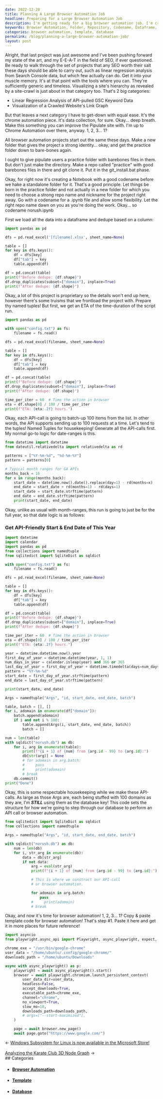 ```yaml
---
date: 2022-12-28
title: Planning A Large Browser Automation Job
headline: Preparing for a Large Browser Automation Job
description: I'm getting ready for a big browser automation job. I'm creating a new folder, making a repository, giving the project a codename, loading data into a dataframe, deduplicating it, calculating an estimated time of completion, and generating API-calls for the full year. Plus, I'm setting up a structure to step through a database and perform an API call or browser automation, creating a namedtuple with 100 domains, and using a template for browser automation.
keywords: Browser Automation, Folder, Repository, Codename, Dataframe, Deduplication, Estimated Time of Completion, API-Calls, Database, Namedtuple, Template, Headless Mode, Accepting Downloads, Slow Motion
categories: browser automation, template, database
permalink: /blog/planning-a-large-browser-automation-job/
layout: post
---
```



Alright, that last project was just awesome and I've been pushing forward my
state of the art, and my E-E-A-T in the field of SEO, if ever questioned. Be
ready to walk through the set of projects that any SEO worth their salt these
days should be able to carry out, such as linear regression analysis from
Search Console data, but which few actually can do. Get it into your muscle
memory. It's at that point with the tools where you can. They're sufficiently
generic and timeless. Visualizing a site's hierarchy as revealed by a
site-crawl is just about in that category too. That's 2 big categories:

- Linear Regression Analysis of API-pulled GSC Keyword Data
- Visualization of a Crawled Website's Link Graph

But that leaves a next category I have to get-down with equal ease. It's the
chrome automation piece. It's data collection, for sure. Okay... deep breath.
Make this something you can improve the Pipulate site with. I'm up to Chrome
Automation over there, anyway. 1, 2, 3... 1?

All browser automation projects start out the same these days. Make a new
folder that gives the project a strong identity... okay, and get the practice
folder down to bare-bones again.

I ought to give pipulate users a practice folder with barebones files in them.
But don't just make the directory. Make a repo called "practice" with good
barebones files in there and git clone it. Put it in the git_install.bat phase.

Okay, for right now it's creating a Notebook with a good codename before we
hake a standalone folder for it. That's a good principle. Let things be born in
the practice folder and not actually in a new folder for which you need to
choose a strong repo name and nickname for the project right away. Go with a
codename for a .ipynb file and allow some flexibility. Let the right repo name
dawn on you as you're doing the work. Okay... so codename norush.ipynb

First we load all the data into a dataframe and dedupe based on a column:

```python
import pandas as pd

dfs = pd.read_excel('[filename].xlsx', sheet_name=None)

table = []
for key in dfs.keys():
    df = dfs[key]
    df["tab"] = key
    table.append(df)

df = pd.concat(table)
print(f"Before dedupe: {df.shape}")
df.drop_duplicates(subset=["domain"], inplace=True)
print(f"After dedupe: {df.shape}")
```

Okay, a lot of this project is proprietary so the details won't end up here,
however there's some truisms that we frontload the project with. Prepare thy
named tuples! But first, we get an ETA of the time-duration of the script run.

``` python
import pandas as pd

with open("config.txt") as fs:
    filename = fs.read()

dfs = pd.read_excel(filename, sheet_name=None)

table = []
for key in dfs.keys():
    df = dfs[key]
    df["tab"] = key
    table.append(df)

df = pd.concat(table)
print(f"Before dedupe: {df.shape}")
df.drop_duplicates(subset=["domain"], inplace=True)
print(f"After dedupe: {df.shape}")

time_per_iter = 60  # Time the action in browser
eta = df.shape[0] / 100 / time_per_iter
print(f"ETA: {eta:.2f} hours.")
```

Okay, each API-call is going to batch-up 100 items from the list. In other
words, the API supports sending up to 100 requests at a time. Let's tend to the
tuples! Named Tuples for housekeeping! Generate all the API-calls first. My
normal go-to logic for date-ranges is this.

```python
from datetime import datetime
from dateutil.relativedelta import relativedelta as rd

patterns = ["%Y-%m-%d", "%d-%m-%Y"]
pattern = patterns[0]

# Typical month ranges for GA APIs
months_back = 16
for x in range(months_back):
    start_date = datetime.now().date().replace(day=1) - rd(months=x)
    end_date = start_date + rd(months=1) - rd(days=1)
    start_date = start_date.strftime(pattern)
    end_date = end_date.strftime(pattern)
    print(start_date, end_date)
```

Okay, unlike as usual with month-ranges, this run is going to just be for the
full year, so that date logic is as follows:

### Get API-Friendly Start & End Date of This Year

```python
import datetime
import calendar
import pandas as pd
from collections import namedtuple
from sqlitedict import SqliteDict as sqldict

with open("config.txt") as fs:
    filename = fs.read()

dfs = pd.read_excel(filename, sheet_name=None)

table = []
for key in dfs.keys():
    df = dfs[key]
    df["tab"] = key
    table.append(df)

df = pd.concat(table)
print(f"Before dedupe: {df.shape}")
df.drop_duplicates(subset=["domain"], inplace=True)
print(f"After dedupe: {df.shape}")

time_per_iter = 60  # Time the action in browser
eta = df.shape[0] / 100 / time_per_iter
print(f"ETA: {eta:.2f} hours.")

year = datetime.datetime.now().year
first_day_of_year = datetime.datetime(year, 1, 1)
num_days_in_year = calendar.isleap(year) and 366 or 365
last_day_of_year = first_day_of_year + datetime.timedelta(days=num_days_in_year-1)
pattern = "%Y-%m-%d"
start_date = first_day_of_year.strftime(pattern)
end_date = last_day_of_year.strftime(pattern)

print(start_date, end_date)

Args = namedtuple("Args", "id, start_date, end_date, batch")

table, batch = [], []
for i, adomain in enumerate(df["domain"]):
    batch.append(adomain)
    if i and not i % 100:
        table.append(Args(i, start_date, end_date, batch))
        batch = []

num = len(table)
with sqldict("norush.db") as db:
    for i, arg in enumerate(table):
        print(f"{i + 1} of {num} from {arg.id - 99} to {arg.id}:")
        db[str(arg)] = None
        # for adomain in arg.batch:
        #     pass
        #     print(adomain)
        # break
    db.commit()
print("Done")
```

Okay, this is some respectable housekeeping while we make these API-calls. As
large as those Args are, each being stuffed with 100 domains as they are, I'm
***STILL*** using them as the database key! This code sets the structure for
how we're going to step through our database to perform an API call or browser
automation.

```python
from sqlitedict import SqliteDict as sqldict
from collections import namedtuple

Args = namedtuple("Args", "id, start_date, end_date, batch")

with sqldict("norush.db") as db:
    num = len(db)
    for i, str_arg in enumerate(db):
        data = db[str_arg]
        if not data:
            arg = eval(str_arg)
            print(f"{i + 1} of {num} from {arg.id - 99} to {arg.id}:")

            # This is where we construct our API-call
            # or browser automation.

            for adomain in arg.batch:
                pass
            #     print(adomain)
            # break
```

Okay, and now it's time for browser automation! 1, 2, 3... 1? Copy & paste
template code for browser automation! That's step #1. Paste it here and get it
in more places for future reference!

```python
import asyncio
from playwright.async_api import Playwright, async_playwright, expect, TimeoutError

chrome_exe = "/usr/bin/google-chrome"
user_data = "/home/ubuntu/.config/google-chrome/"
downloads_path = "/home/ubuntu/Downloads"

async with async_playwright() as p:
    playwright = await async_playwright().start()
    browser = await playwright.chromium.launch_persistent_context(
        user_data_dir=user_data,
        headless=False,
        accept_downloads=True,
        executable_path=chrome_exe,
        channel="chrome",
        no_viewport=True,
        slow_mo=10,
        downloads_path=downloads_path,
        # args=["--start-maximized"],
    )

    page = await browser.new_page()
    await page.goto("https://www.google.com/")
```


<div class="post-nav"><div class="post-nav-prev"><span class="arrow">&larr;&nbsp;</span><a href="/blog/windows-subsystem-for-linux-is-now-available-in-the-microsoft-store">Windows Subsystem for Linux is now available in the Microsoft Store!</a></div> &nbsp; <div class="post-nav-next"><a href="/blog/analyzing-the-karate-club-3d-node-graph">Analyzing the Karate Club 3D Node Graph</a><span class="arrow">&nbsp;&rarr;</span></div></div>
## Categories

<ul>
<li><h4><a href='/browser-automation/'>Browser Automation</a></h4></li>
<li><h4><a href='/template/'>Template</a></h4></li>
<li><h4><a href='/database/'>Database</a></h4></li></ul>